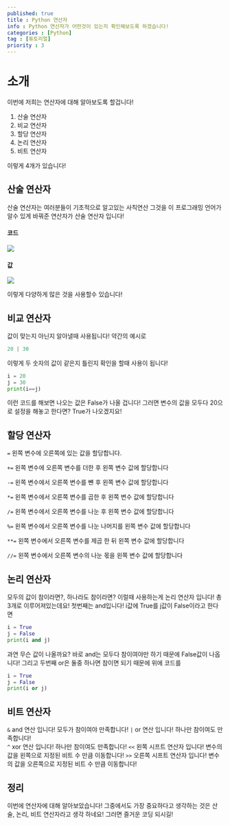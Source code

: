 ```yaml
---
published: true
title : Python 연산자
info : Python 연산자가 어떤것이 있는지 확인해보도록 하겠습니다!
categories : [Python]
tag : [튜토리얼]
priority : 3
---
```


# 소개
이번에 저희는 연산자에 대해 알아보도록 할겁니다!

1. 산술 연산자
2. 비교 연산자
3. 할당 연산자
4. 논리 연산자
5. 비트 연산자

이렇게 4개가 있습니다!



## 산술 연산자
산술 연산자는 여러분들이 기초적으로 알고있는 사칙연산 그것을 이 프로그래밍 언어가 알수 있게 바꿔준 연산자가 산술 연산자 입니다! 
#### 코드
![](https://media.discordapp.net/attachments/823315410077089792/979430133469421608/unknown.png)


#### 값
![](https://media.discordapp.net/attachments/823315410077089792/979431596094521394/unknown.png?width=464&height=676)

이렇게 다양하게 많은 것을 사용할수 있습니다!

## 비교 연산자
값이 맞는지 아닌지 알아낼때 사용됩니다! 약간의 예시로
```ex
20 | 30
```
이렇게 두 숫자의 값이 같은지 틀린지 확인을 할때 사용이 됩니다!
```python
i = 20
j = 30
print(i==j)
```
이런 코드를 해보면 나오는 값은
False가 나올 겁니다!
그러면 변수의 값을 모두다 20으로 설정을 해놓고 한다면?
True가 나오겠지요!

## 할당 연산자
`=` 왼쪽 변수에 오른쪽에 있는 값을 할당합니다.

`+=` 왼쪽 변수에 오른쪽 변수를 더한 후 왼쪽 변수 값에 할당합니다

`-=` 왼쪽 변수에서 오른쪽 변수를 뺸 후 왼쪽 변수 값에 할당합니다

`*=` 왼쪽 변수에서 오른쪽 변수를 곱한 후 왼쪽 변수 값에 할당합니다 

`/=` 왼쪽 변수에서 오른쪽 변수를 나눈 후 왼쪽 변수 값에 할당합니다

`%=` 왼쪽 변수에서 오른쪽 변수를 나눈 나머지를 왼쪽 변수 값에 할당합니다

`**=` 왼쪽 변수에서 오른쪽 변수를 제곱 한 뒤 왼쪽 변수 값에 할당합니다

`//=` 왼쪽 변수에서 오른쪽 변수의 나눈 몫을 왼쪽 변수 값에 할당합니다


## 논리 연산자
모두의 값이 참이라면?, 하나라도 참이라면?
이럴때 사용하는게 논리 연산자 입니다!
총 3개로 이루어져있는데요! 첫번째는 and입니다!
i값에 True를 j값이 False이라고 한다면
```python
i = True
j = False
print(i and j) 
```
과연 무슨 값이 나올까요? 바로 and는 모두다 참이여야만 하기 때문에 False값이 나옵니다!
그리고 두번째 or은 둘중 하나면 참이면 되기 때문에 위에 코드를
```python
i = True
j = False
print(i or j) 
```

## 비트 연산자
`&`	and 연산 입니다! 모두가 참이여야 만족합니다!
`|`	or 연산 입니다! 하나만 참이여도 만족합니다!  
`^`	xor 연산 입니다! 하나만 참이여도 만족합니다!
`<<` 왼쪽 시프트 연산자 입니다! 변수의 값을 왼쪽으로 지정된 비트 수 만큼 이동합니다!
`>>` 오른쪽 시프트 연산자 입니다! 변수의 값을 오른쪽으로 지정된 비트 수 만큼 이동합니다!  

## 정리
이번에 연산자에 대해 알아보았습니다! 그중에서도 가장 중요하다고 생각하는 것은 산술, 논리, 비트 연산자라고 생각 하네요! 그러면 즐거운 코딩 되시길!
